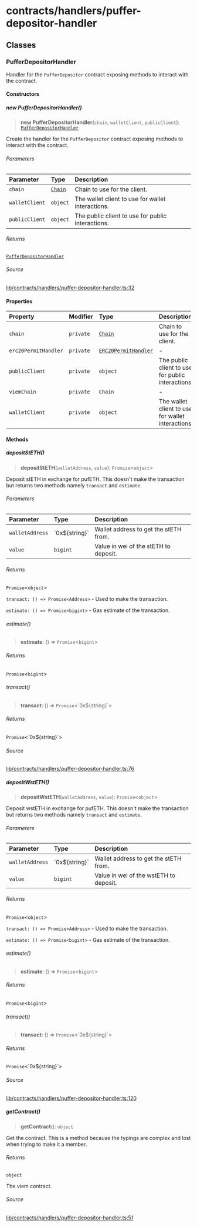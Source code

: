 # contracts/handlers/puffer-depositor-handler

## Classes

### PufferDepositorHandler

Handler for the `PufferDepositor` contract exposing methods to
interact with the contract.

#### Constructors

##### new PufferDepositorHandler()

> **new PufferDepositorHandler**(`chain`, `walletClient`, `publicClient`): [`PufferDepositorHandler`](puffer-depositor-handler.md#pufferdepositorhandler)

Create the handler for the `PufferDepositor` contract exposing
methods to interact with the contract.

###### Parameters

| Parameter | Type | Description |
| :------ | :------ | :------ |
| `chain` | [`Chain`](../../chains/constants.md#chain) | Chain to use for the client. |
| `walletClient` | `object` | The wallet client to use for wallet interactions. |
| `publicClient` | `object` | The public client to use for public interactions. |

###### Returns

[`PufferDepositorHandler`](puffer-depositor-handler.md#pufferdepositorhandler)

###### Source

[lib/contracts/handlers/puffer-depositor-handler.ts:32](https://github.com/PufferFinance/puffer-sdk/blob/12cdceb5c50cb23872f9333c998038e5b91f2189/lib/contracts/handlers/puffer-depositor-handler.ts#L32)

#### Properties

| Property | Modifier | Type | Description |
| :------ | :------ | :------ | :------ |
| `chain` | `private` | [`Chain`](../../chains/constants.md#chain) | Chain to use for the client. |
| `erc20PermitHandler` | `private` | [`ERC20PermitHandler`](erc20-permit-handler.md#erc20permithandler) | - |
| `publicClient` | `private` | `object` | The public client to use for public interactions. |
| `viemChain` | `private` | `Chain` | - |
| `walletClient` | `private` | `object` | The wallet client to use for wallet interactions. |

#### Methods

##### depositStETH()

> **depositStETH**(`walletAddress`, `value`): `Promise`\<`object`\>

Deposit stETH in exchange for pufETH. This doesn't make the
transaction but returns two methods namely `transact` and
`estimate`.

###### Parameters

| Parameter | Type | Description |
| :------ | :------ | :------ |
| `walletAddress` | \`0x$\{string\}\` | Wallet address to get the stETH from. |
| `value` | `bigint` | Value in wei of the stETH to deposit. |

###### Returns

`Promise`\<`object`\>

`transact: () => Promise<Address>` - Used to make the
transaction.

`estimate: () => Promise<bigint>` - Gas estimate of the
transaction.

###### estimate()

> **estimate**: () => `Promise`\<`bigint`\>

###### Returns

`Promise`\<`bigint`\>

###### transact()

> **transact**: () => `Promise`\<\`0x$\{string\}\`\>

###### Returns

`Promise`\<\`0x$\{string\}\`\>

###### Source

[lib/contracts/handlers/puffer-depositor-handler.ts:76](https://github.com/PufferFinance/puffer-sdk/blob/12cdceb5c50cb23872f9333c998038e5b91f2189/lib/contracts/handlers/puffer-depositor-handler.ts#L76)

##### depositWstETH()

> **depositWstETH**(`walletAddress`, `value`): `Promise`\<`object`\>

Deposit wstETH in exchange for pufETH. This doesn't make the
transaction but returns two methods namely `transact` and
`estimate`.

###### Parameters

| Parameter | Type | Description |
| :------ | :------ | :------ |
| `walletAddress` | \`0x$\{string\}\` | Wallet address to get the stETH from. |
| `value` | `bigint` | Value in wei of the wstETH to deposit. |

###### Returns

`Promise`\<`object`\>

`transact: () => Promise<Address>` - Used to make the
transaction.

`estimate: () => Promise<bigint>` - Gas estimate of the
transaction.

###### estimate()

> **estimate**: () => `Promise`\<`bigint`\>

###### Returns

`Promise`\<`bigint`\>

###### transact()

> **transact**: () => `Promise`\<\`0x$\{string\}\`\>

###### Returns

`Promise`\<\`0x$\{string\}\`\>

###### Source

[lib/contracts/handlers/puffer-depositor-handler.ts:120](https://github.com/PufferFinance/puffer-sdk/blob/12cdceb5c50cb23872f9333c998038e5b91f2189/lib/contracts/handlers/puffer-depositor-handler.ts#L120)

##### getContract()

> **getContract**(): `object`

Get the contract. This is a method because the typings are complex
and lost when trying to make it a member.

###### Returns

`object`

The viem contract.

###### Source

[lib/contracts/handlers/puffer-depositor-handler.ts:51](https://github.com/PufferFinance/puffer-sdk/blob/12cdceb5c50cb23872f9333c998038e5b91f2189/lib/contracts/handlers/puffer-depositor-handler.ts#L51)
